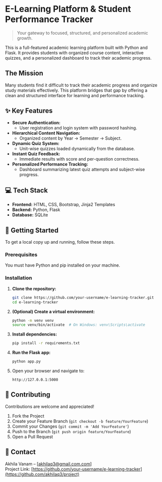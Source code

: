 # E-Learning Platform & Student Performance Tracker


> Your gateway to focused, structured, and personalized academic growth.

This is a full-featured academic learning platform built with Python and Flask. It provides students with organized course content, interactive quizzes, and a personalized dashboard to track their academic progress.



## The Mission

Many students find it difficult to track their academic progress and organize study materials effectively. This platform bridges that gap by offering a clean and structured interface for learning and performance tracking.

## ✨ Key Features

*   **Secure Authentication:**
    * User registration and login system with password hashing.
*   **Hierarchical Content Navigation:**
    * Organized content by Year → Semester → Subject.
*   **Dynamic Quiz System:**
    * Unit-wise quizzes loaded dynamically from the database.
*   **Instant Quiz Feedback:**
    * Immediate results with score and per-question correctness.
*   **Personalized Performance Tracking:**
    * Dashboard summarizing latest quiz attempts and subject-wise progress.

## 💻 Tech Stack

*   **Frontend:** HTML, CSS, Bootstrap, Jinja2 Templates
*   **Backend:** Python, Flask
*   **Database:** SQLite

## 🚀 Getting Started

To get a local copy up and running, follow these steps.

### Prerequisites

You must have Python and pip installed on your machine.

### Installation

1.  **Clone the repository:**
    ```sh
    git clone https://github.com/your-username/e-learning-tracker.git
    cd e-learning-tracker
    ```

2.  **(Optional) Create a virtual environment:**
    ```sh
    python -m venv venv
    source venv/bin/activate  # On Windows: venv\Scripts\activate
    ```

3.  **Install dependencies:**
    ```sh
    pip install -r requirements.txt
    ```

4.  **Run the Flask app:**
    ```sh
    python app.py
    ```

5.  Open your browser and navigate to:
    ```
    http://127.0.0.1:5000
    ```

## 🤝 Contributing

Contributions are welcome and appreciated!

1.  Fork the Project  
2.  Create your Feature Branch (`git checkout -b feature/YourFeature`)  
3.  Commit your Changes (`git commit -m 'Add YourFeature'`)  
4.  Push to the Branch (`git push origin feature/YourFeature`)  
5.  Open a Pull Request  



## 📧 Contact

Akhila Vanam – [akhilaq3@gmail.com.com]  
Project Link: [https://github.com/your-username/e-learning-tracker](https://github.com/akhilaq3/project)

